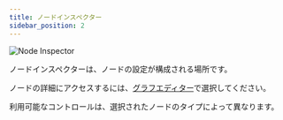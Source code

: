 ```yaml
---
title: ノードインスペクター
sidebar_position: 2
---
```


![Node Inspector](/images/shader-editor/inspector-pane-node.png)

ノードインスペクターは、ノードの設定が構成される場所です。

ノードの詳細にアクセスするには、[グラフエディター][2]で選択してください。

利用可能なコントロールは、選択されたノードのタイプによって異なります。

[2]: /shader-editor/window-layout/graph-editor
